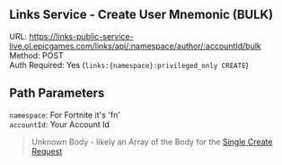 ## Links Service - Create User Mnemonic (BULK)

URL: https://links-public-service-live.ol.epicgames.com/links/api/:namespace/author/:accountId/bulk \
Method: POST \
Auth Required: Yes (`links:{namespace}:privileged_only CREATE`)

## Path Parameters

`namespace`: For Fortnite it's 'fn' <br/>
`accountId`: Your Account Id

> Unknown Body - likely an Array of the Body for the [Single Create Request](CreateMnemonic.md)
